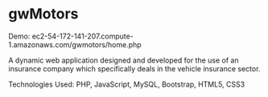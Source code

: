 # gwMotors

Demo: ec2-54-172-141-207.compute-1.amazonaws.com/gwmotors/home.php

A dynamic web application designed and developed for the use of an insurance company which
specifically deals in the vehicle insurance sector.

Technologies Used: PHP, JavaScript, MySQL, Bootstrap, HTML5, CSS3
